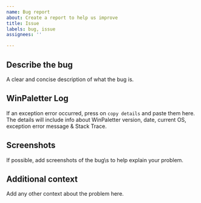 ```yaml
---
name: Bug report
about: Create a report to help us improve
title: Issue
labels: bug, issue
assignees: ''

---
```


## **Describe the bug**
A clear and concise description of what the bug is.

## **WinPaletter Log**
If an exception error occurred, press on `copy details` and paste them here. 
The details will include info about WinPaletter version, date, current OS, exception error message & Stack Trace.

## **Screenshots**
If possible, add screenshots of the bug\s to help explain your problem.

## **Additional context**
Add any other context about the problem here.
